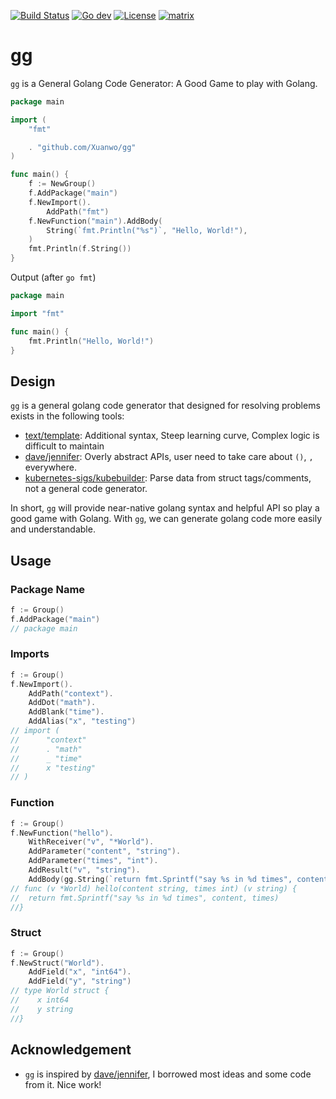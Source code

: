 [![Build Status](https://github.com/Xuanwo/gg/workflows/Unit%20Test/badge.svg?branch=master)](https://github.com/Xuanwo/gg/actions?query=workflow%3A%22Unit+Test%22)
[![Go dev](https://pkg.go.dev/badge/github.com/Xuanwo/gg)](https://pkg.go.dev/github.com/Xuanwo/gg)
[![License](https://img.shields.io/badge/license-apache%20v2-blue.svg)](https://github.com/Xuanwo/gg/blob/master/LICENSE)
[![matrix](https://img.shields.io/matrix/xuanwo@gg:matrix.org.svg?logo=matrix)](https://matrix.to/#/#xuanwo@gg:matrix.org)

# gg

`gg` is a General Golang Code Generator: A Good Game to play with Golang.

```go
package main

import (
	"fmt"

	. "github.com/Xuanwo/gg"
)

func main() {
	f := NewGroup()
	f.AddPackage("main")
	f.NewImport().
		AddPath("fmt")
	f.NewFunction("main").AddBody(
		String(`fmt.Println("%s")`, "Hello, World!"),
	)
	fmt.Println(f.String())
}
```

Output (after `go fmt`)

```go
package main

import "fmt"

func main() {
	fmt.Println("Hello, World!")
}
```

## Design

`gg` is a general golang code generator that designed for resolving problems exists in the following tools:

- [text/template](https://pkg.go.dev/text/template): Additional syntax, Steep learning curve, Complex logic is difficult to maintain
- [dave/jennifer](https://github.com/dave/jennifer): Overly abstract APIs, user need to take care about `()`, `,` everywhere.
- [kubernetes-sigs/kubebuilder](https://github.com/kubernetes-sigs/kubebuilder): Parse data from struct tags/comments, not a general code generator.

In short, `gg` will provide near-native golang syntax and helpful API so play a good game with Golang. With `gg`, we can generate golang code more easily and understandable.

## Usage

### Package Name

```go
f := Group()
f.AddPackage("main")
// package main
```

### Imports

```go
f := Group()
f.NewImport().
    AddPath("context").
	AddDot("math").
	AddBlank("time").
	AddAlias("x", "testing")
// import (
//      "context"
//      . "math"
//      _ "time"
//      x "testing"
// )
```

### Function

```go
f := Group()
f.NewFunction("hello").
    WithReceiver("v", "*World").
    AddParameter("content", "string").
    AddParameter("times", "int").
	AddResult("v", "string").
	AddBody(gg.String(`return fmt.Sprintf("say %s in %d times", content, times)`))
// func (v *World) hello(content string, times int) (v string) {
//  return fmt.Sprintf("say %s in %d times", content, times)
//}
```

### Struct

```go
f := Group()
f.NewStruct("World").
	AddField("x", "int64").
	AddField("y", "string")
// type World struct {
//    x int64
//    y string
//}
```

## Acknowledgement

- `gg` is inspired by [dave/jennifer](https://github.com/dave/jennifer), I borrowed most ideas and some code from it. Nice work!
